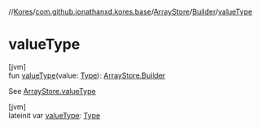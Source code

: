 //[Kores](../../../../index.md)/[com.github.jonathanxd.kores.base](../../index.md)/[ArrayStore](../index.md)/[Builder](index.md)/[valueType](value-type.md)

# valueType

[jvm]\
fun [valueType](value-type.md)(value: [Type](https://docs.oracle.com/javase/8/docs/api/java/lang/reflect/Type.html)): [ArrayStore.Builder](index.md)

See [ArrayStore.valueType](../value-type.md)

[jvm]\
lateinit var [valueType](value-type.md): [Type](https://docs.oracle.com/javase/8/docs/api/java/lang/reflect/Type.html)

